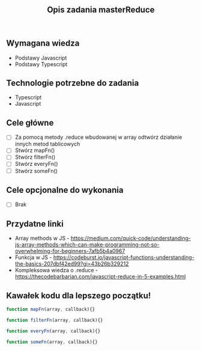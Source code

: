 <h2 align="center">Opis zadania masterReduce </h2>

<br>

## Wymagana wiedza
- Podstawy Javascript
- Podstawy Typescript
 
## Technologie potrzebne do zadania

- Typescript
- Javascript

## Cele główne

* [ ] Za pomocą metody .reduce wbudowanej w array odtwórz działanie innych metod tablicowych
* [ ] Stwórz mapFn()
* [ ] Stwórz filterFn()
* [ ] Stwórz everyFn()
* [ ] Stwórz someFn()

## Cele opcjonalne do wykonania

* [ ] Brak

## Przydatne linki

- Array methods w JS - https://medium.com/quick-code/understanding-js-array-methods-which-can-make-programming-not-so-overwhelming-for-beginners-7afb5b4a0967
- Funkcja w JS - https://codeburst.io/javascript-functions-understanding-the-basics-207dbf42ed99?gi=43b26b329212
- Kompleksowa wiedza o .reduce - https://thecodebarbarian.com/javascript-reduce-in-5-examples.html

## Kawałek kodu dla lepszego początku!

```javascript
function mapFn(array, callback){}

function filterFn(array, callback){}

function everyFn(array, callback){}

function someFn(array, callback){}
```
